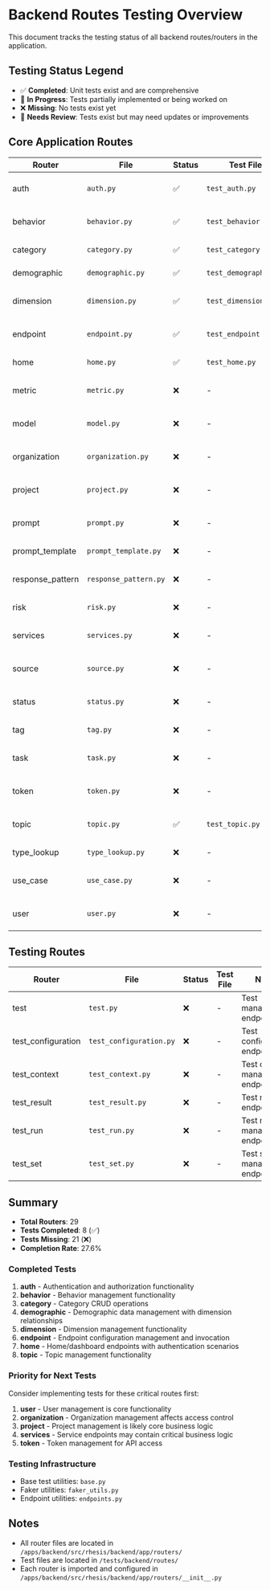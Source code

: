 # Backend Routes Testing Overview

This document tracks the testing status of all backend routes/routers in the application.

## Testing Status Legend
- ✅ **Completed**: Unit tests exist and are comprehensive
- 🚧 **In Progress**: Tests partially implemented or being worked on
- ❌ **Missing**: No tests exist yet
- 🔄 **Needs Review**: Tests exist but may need updates or improvements

## Core Application Routes

| Router | File | Status | Test File | Notes |
|--------|------|--------|-----------|-------|
| auth | `auth.py` | ✅ | `test_auth.py` | Authentication and authorization endpoints |
| behavior | `behavior.py` | ✅ | `test_behavior.py` | Behavior management endpoints |
| category | `category.py` | ✅ | `test_category.py` | Category CRUD operations |
| demographic | `demographic.py` | ✅ | `test_demographic.py` | Demographic data endpoints |
| dimension | `dimension.py` | ✅ | `test_dimension.py` | Dimension management endpoints |
| endpoint | `endpoint.py` | ✅ | `test_endpoint.py` | Endpoint configuration management |
| home | `home.py` | ✅ | `test_home.py` | Home/dashboard endpoints |
| metric | `metric.py` | ❌ | - | Metrics and analytics endpoints |
| model | `model.py` | ❌ | - | Model management endpoints |
| organization | `organization.py` | ❌ | - | Organization management endpoints |
| project | `project.py` | ❌ | - | Project management endpoints |
| prompt | `prompt.py` | ❌ | - | Prompt management endpoints |
| prompt_template | `prompt_template.py` | ❌ | - | Prompt template endpoints |
| response_pattern | `response_pattern.py` | ❌ | - | Response pattern endpoints |
| risk | `risk.py` | ❌ | - | Risk assessment endpoints |
| services | `services.py` | ❌ | - | Service management endpoints |
| source | `source.py` | ❌ | - | Source management endpoints |
| status | `status.py` | ❌ | - | Status management endpoints |
| tag | `tag.py` | ❌ | - | Tag management endpoints |
| task | `task.py` | ❌ | - | Task management endpoints |
| token | `token.py` | ❌ | - | Token management endpoints |
| topic | `topic.py` | ✅ | `test_topic.py` | Topic management endpoints |
| type_lookup | `type_lookup.py` | ❌ | - | Type lookup endpoints |
| use_case | `use_case.py` | ❌ | - | Use case management endpoints |
| user | `user.py` | ❌ | - | User management endpoints |

## Testing Routes

| Router | File | Status | Test File | Notes |
|--------|------|--------|-----------|-------|
| test | `test.py` | ❌ | - | Test management endpoints |
| test_configuration | `test_configuration.py` | ❌ | - | Test configuration endpoints |
| test_context | `test_context.py` | ❌ | - | Test context management endpoints |
| test_result | `test_result.py` | ❌ | - | Test result endpoints |
| test_run | `test_run.py` | ❌ | - | Test run management endpoints |
| test_set | `test_set.py` | ❌ | - | Test set management endpoints |

## Summary

- **Total Routers**: 29
- **Tests Completed**: 8 (✅)
- **Tests Missing**: 21 (❌)
- **Completion Rate**: 27.6%

### Completed Tests
1. **auth** - Authentication and authorization functionality
2. **behavior** - Behavior management functionality
3. **category** - Category CRUD operations  
4. **demographic** - Demographic data management with dimension relationships
5. **dimension** - Dimension management functionality
6. **endpoint** - Endpoint configuration management and invocation
7. **home** - Home/dashboard endpoints with authentication scenarios
8. **topic** - Topic management functionality

### Priority for Next Tests
Consider implementing tests for these critical routes first:
1. **user** - User management is core functionality
2. **organization** - Organization management affects access control
3. **project** - Project management is likely core business logic
4. **services** - Service endpoints may contain critical business logic
5. **token** - Token management for API access

### Testing Infrastructure
- Base test utilities: `base.py`
- Faker utilities: `faker_utils.py` 
- Endpoint utilities: `endpoints.py`

## Notes
- All router files are located in `/apps/backend/src/rhesis/backend/app/routers/`
- Test files are located in `/tests/backend/routes/`
- Each router is imported and configured in `/apps/backend/src/rhesis/backend/app/routers/__init__.py`
